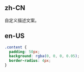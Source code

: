 ## zh-CN

自定义描述文案。

## en-US

```css
.content {
  padding: 50px;
  background: rgba(0, 0, 0, 0.05);
  border-radius: 4px;
}
```
